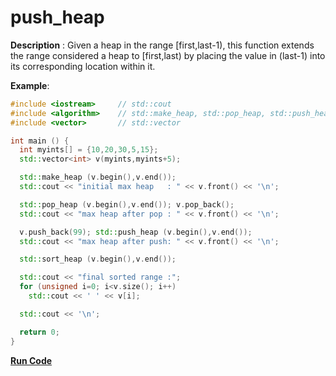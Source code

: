 # push_heap

**Description** : Given a heap in the range [first,last-1), this function extends the range considered a heap to [first,last) by placing the value in (last-1) into its corresponding location within it. 

**Example**:
```cpp
#include <iostream>     // std::cout
#include <algorithm>    // std::make_heap, std::pop_heap, std::push_heap, std::sort_heap
#include <vector>       // std::vector

int main () {
  int myints[] = {10,20,30,5,15};
  std::vector<int> v(myints,myints+5);

  std::make_heap (v.begin(),v.end());
  std::cout << "initial max heap   : " << v.front() << '\n';

  std::pop_heap (v.begin(),v.end()); v.pop_back();
  std::cout << "max heap after pop : " << v.front() << '\n';

  v.push_back(99); std::push_heap (v.begin(),v.end());
  std::cout << "max heap after push: " << v.front() << '\n';

  std::sort_heap (v.begin(),v.end());

  std::cout << "final sorted range :";
  for (unsigned i=0; i<v.size(); i++)
    std::cout << ' ' << v[i];

  std::cout << '\n';

  return 0;
}
```

**[Run Code](https://rextester.com/WWHJ67453)**
